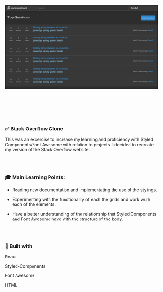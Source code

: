 <img src="./Stackoverflow Clone Pic.png" style="width: 1200px" />



</br></br>


</br></br>


### :white_check_mark: Stack Overflow Clone

This was an excercise to increase my learning and proficiency with Styled Components/Font Awesome with relation to projects. I decided to recreate my version of the Stack Overflow website. 


</br></br>

### :mortar_board: Main Learning Points:

- Reading new documentation and implementating the use of the stylings. 

- Experimenting with the functionality of each the grids and work wuth each of the elements. 

- Have a better understanding of the relationship that Styled Components and Font Awesome have with the structure of the body. 



</br></br>

### :hammer: Built with:

React

Styled-Components

Font Awesome

HTML

</br></br>


